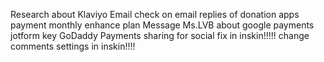Research about Klaviyo Email
check on email replies of donation apps
payment monthly enhance plan
Message Ms.LVB about google payments 
 jotform key
 GoDaddy Payments
 sharing for social fix in inskin!!!!!
change comments settings in inskin!!!!